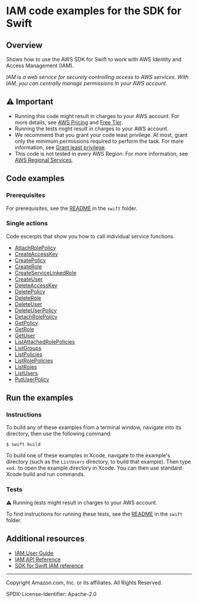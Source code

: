 # IAM code examples for the SDK for Swift

## Overview

Shows how to use the AWS SDK for Swift to work with AWS Identity and Access Management (IAM).

<!--custom.overview.start-->
<!--custom.overview.end-->

_IAM is a web service for securely controlling access to AWS services. With IAM, you can centrally manage permissions in your AWS account._

## ⚠ Important

* Running this code might result in charges to your AWS account. For more details, see [AWS Pricing](https://aws.amazon.com/pricing/) and [Free Tier](https://aws.amazon.com/free/).
* Running the tests might result in charges to your AWS account.
* We recommend that you grant your code least privilege. At most, grant only the minimum permissions required to perform the task. For more information, see [Grant least privilege](https://docs.aws.amazon.com/IAM/latest/UserGuide/best-practices.html#grant-least-privilege).
* This code is not tested in every AWS Region. For more information, see [AWS Regional Services](https://aws.amazon.com/about-aws/global-infrastructure/regional-product-services).

<!--custom.important.start-->
<!--custom.important.end-->

## Code examples

### Prerequisites

For prerequisites, see the [README](../../README.md#Prerequisites) in the `swift` folder.


<!--custom.prerequisites.start-->
<!--custom.prerequisites.end-->

### Single actions

Code excerpts that show you how to call individual service functions.

- [AttachRolePolicy](AttachRolePolicy/Sources/ServiceHandler/ServiceHandler.swift#L50)
- [CreateAccessKey](basics/Sources/ServiceHandler/ServiceHandlerIAM.swift#L185)
- [CreatePolicy](basics/Sources/ServiceHandler/ServiceHandlerIAM.swift#L212)
- [CreateRole](CreateRole/Sources/ServiceHandler/ServiceHandler.swift#L50)
- [CreateServiceLinkedRole](CreateServiceLinkedRole/Sources/ServiceHandler/ServiceHandler.swift#L58)
- [CreateUser](CreateUser/Sources/ServiceHandler/ServiceHandler.swift#L49)
- [DeleteAccessKey](basics/Sources/ServiceHandler/ServiceHandlerIAM.swift#L372)
- [DeletePolicy](basics/Sources/ServiceHandler/ServiceHandlerIAM.swift#L330)
- [DeleteRole](basics/Sources/ServiceHandler/ServiceHandlerIAM.swift#L401)
- [DeleteUser](basics/Sources/ServiceHandler/ServiceHandlerIAM.swift#L350)
- [DeleteUserPolicy](basics/Sources/ServiceHandler/ServiceHandlerIAM.swift#L265)
- [DetachRolePolicy](basics/Sources/ServiceHandler/ServiceHandlerIAM.swift#L309)
- [GetPolicy](GetPolicy/Sources/ServiceHandler/ServiceHandler.swift#L49)
- [GetRole](GetRole/Sources/ServiceHandler/ServiceHandler.swift#L50)
- [GetUser](basics/Sources/ServiceHandler/ServiceHandlerIAM.swift#L422)
- [ListAttachedRolePolicies](ListAttachedRolePolicies/Sources/ServiceHandler/ServiceHandler.swift#L46)
- [ListGroups](ListGroups/Sources/ServiceHandler/ServiceHandler.swift#L42)
- [ListPolicies](ListPolicies/Sources/ServiceHandler/ServiceHandler.swift#L49)
- [ListRolePolicies](ListRolePolicies/Sources/ServiceHandler/ServiceHandler.swift#L50)
- [ListRoles](ListRoles/Sources/ServiceHandler/ServiceHandler.swift#L49)
- [ListUsers](ListUsers/Sources/ServiceHandler/ServiceHandler.swift#L40)
- [PutUserPolicy](basics/Sources/ServiceHandler/ServiceHandlerIAM.swift#L241)


<!--custom.examples.start-->
<!--custom.examples.end-->

## Run the examples

### Instructions

To build any of these examples from a terminal window, navigate into its
directory, then use the following command:

```
$ swift build
```

To build one of these examples in Xcode, navigate to the example's directory
(such as the `ListUsers` directory, to build that example). Then type `xed.`
to open the example directory in Xcode. You can then use standard Xcode build
and run commands.

<!--custom.instructions.start-->
<!--custom.instructions.end-->



### Tests

⚠ Running tests might result in charges to your AWS account.


To find instructions for running these tests, see the [README](../../README.md#Tests)
in the `swift` folder.



<!--custom.tests.start-->
<!--custom.tests.end-->

## Additional resources

- [IAM User Guide](https://docs.aws.amazon.com/IAM/latest/UserGuide/introduction.html)
- [IAM API Reference](https://docs.aws.amazon.com/IAM/latest/APIReference/welcome.html)
- [SDK for Swift IAM reference](https://sdk.amazonaws.com/swift/api/awsiam/latest/documentation/awsiam)

<!--custom.resources.start-->
<!--custom.resources.end-->

---

Copyright Amazon.com, Inc. or its affiliates. All Rights Reserved.

SPDX-License-Identifier: Apache-2.0